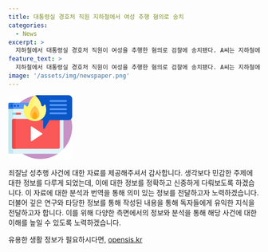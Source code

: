```yaml
---
title: 대통령실 경호처 직원 지하철에서 여성 추행 혐의로 송치
categories:
  - News
excerpt: >
  지하철에서 대통령실 경호처 직원이 여성을 추행한 혐의로 검찰에 송치됐다. A씨는 지하철에서 여성을 만졌다는 혐의를 부인했지만, 경찰은 CCTV 영상 등을 확인하고 송치했다. 대통령실은 이 사건을 유감으로 생각하며, 수사기관의 최종 판단을 기다렸다고 밝혔다. #경호처직원 #성추행 #지하철
feature_text: >
  지하철에서 대통령실 경호처 직원이 여성을 추행한 혐의로 검찰에 송치됐다. A씨는 지하철에서 여성을 만졌다는 혐의를 부인했지만, 경찰은 CCTV 영상 등을 확인하고 송치했다. 대통령실은 이 사건을 유감으로 생각하며, 수사기관의 최종 판단을 기다렸다고 밝혔다. #경호처직원 #성추행 #지하철
image: '/assets/img/newspaper.png'
---
```


<p><img src="/assets/img/news.png" alt="rentncar 속보" /></p>

<p>죄질남 성추행 사건에 대한 자료를 제공해주셔서 감사합니다. 생각보다 민감한 주제에 대한 정보를 다루게 되었는데, 이에 대한 정보를 정확하고 신중하게 다뤄보도록 하겠습니다. 이 자료에 대한 분석과 번역을 통해 의미 있는 정보를 전달하고자 노력하겠습니다. 더불어 깊은 연구와 타당한 정보를 통해 작성된 내용을 통해 독자들에게 유익한 지식을 전달하고자 합니다. 이를 위해 다양한 측면에서의 정보와 분석을 통해 해당 사건에 대한 이해를 높일 수 있도록 노력하겠습니다.</p>
유용한 생활 정보가 필요하시다면, <a href="https://opensis.kr" rel="dofollow">opensis.kr</a>


